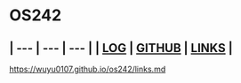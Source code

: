 # OS242
| --- | --- | --- |
| [LOG](https://wuyu0107.github.io/os242/TXT/mylog.txt) | [GITHUB](https://wuyu0107.github.io/os242/) | [LINKS](https://wuyu0107.github.io/os242/links.md) |
---

https://wuyu0107.github.io/os242/links.md
